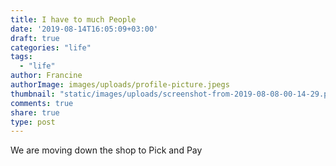 ```yaml
---
title: I have to much People
date: '2019-08-14T16:05:09+03:00'
draft: true
categories: "life"
tags:
  - "life"
author: Francine
authorImage: images/uploads/profile-picture.jpegs
thumbnail: "static/images/uploads/screenshot-from-2019-08-08-00-14-29.png"
comments: true
share: true
type: post
---
```

We are moving down the shop to Pick and Pay
